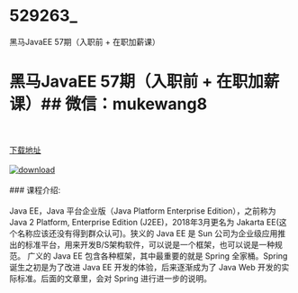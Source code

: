 # 529263_
黑马JavaEE 57期（入职前 + 在职加薪课）
# 黑马JavaEE 57期（入职前 + 在职加薪课）## 微信：mukewang8
<br/></br>[下载地址](http://www.36tz.cn/article/529263 "下载地址")
<br/></br>[![download](http://36tz.cn/muke_img/2019_12_356-34-300x208.jpg "下载地址")](http://www.36tz.cn/article/529263 "下载地址")
<br/></br>### 课程介绍:<br/></br>Java EE，Java 平台企业版（Java Platform Enterprise Edition），之前称为Java 2 Platform, Enterprise Edition (J2EE)，2018年3月更名为 Jakarta EE(这个名称应该还没有得到群众认可)。狭义的 Java EE 是 Sun 公司为企业级应用推出的标准平台，用来开发B/S架构软件，可以说是一个框架，也可以说是一种规范。
广义的 Java EE 包含各种框架，其中最重要的就是 Spring 全家桶。Spring 诞生之初是为了改进 Java EE 开发的体验，后来逐渐成为了 Java Web 开发的实际标准。后面的文章里，会对 Spring 进行进一步的说明。


 
